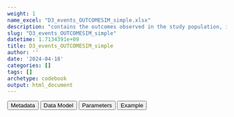 ```yaml
---
weight: 1
name_excel: "D3_events_OUTCOMESIM_simple.xlsx"
description: "contains the outcomes observed in the study population, including negative outcomes but excluding covid and complex algorithms"
slug: "D3_events_OUTCOMESIM_simple"
datetime: 1.7134391e+09
title: D3_events_OUTCOMESIM_simple
author: ''
date: '2024-04-18'
categories: []
tags: []
archetype: codebook
output: html_document
---
```


<script src="/rmarkdown-libs/core-js/shim.min.js"></script>
<script src="/rmarkdown-libs/react/react.min.js"></script>
<script src="/rmarkdown-libs/react/react-dom.min.js"></script>
<script src="/rmarkdown-libs/reactwidget/react-tools.js"></script>
<script src="/rmarkdown-libs/htmlwidgets/htmlwidgets.js"></script>
<link href="/rmarkdown-libs/reactable/reactable.css" rel="stylesheet" />
<script src="/rmarkdown-libs/reactable-binding/reactable.js"></script>
<div class="tab">
<button class="tablinks" onclick="openCity(event, &#39;Metadata&#39;)" id="defaultOpen">Metadata</button>
<button class="tablinks" onclick="openCity(event, &#39;Data Model&#39;)">Data Model</button>
<button class="tablinks" onclick="openCity(event, &#39;Parameters&#39;)">Parameters</button>
<button class="tablinks" onclick="openCity(event, &#39;Example&#39;)">Example</button>
</div>
<div id="Metadata" class="tabcontent">
<div id="htmlwidget-1" class="reactable html-widget" style="width:auto;height:600px;"></div>
<script type="application/json" data-for="htmlwidget-1">{"x":{"tag":{"name":"Reactable","attribs":{"data":{"medatata_name":["Name of the dataset","Content of the dataset","Unit of observation","Dataset where the list of UoOs is fully listed and with 1 record per UoO","How many observations per UoO","Variables capturing the UoO","Primary key","Parameters",null,null,null,null,null,null,null,null,null,null,null,null],"metadata_content":["D3_events_OUTCOMESIM_simple","contains the outcomes observed in the study population, including negative outcomes but excluding covid and complex algorithms","a person in the study population D4_study_population","D4_study_population","as many as the observed outcomes, starting 365 days before study_entry_date, >= 0","person_id",null,"OUTCOMESIM",null,null,null,null,null,null,null,null,null,null,null,null]},"columns":[{"id":"medatata_name","name":"medatata_name","type":"character"},{"id":"metadata_content","name":"metadata_content","type":"character"}],"sortable":false,"searchable":true,"pagination":false,"highlight":true,"bordered":true,"striped":true,"style":{"maxWidth":1800},"height":"600px","dataKey":"4ceff94bea90849f238988e967e7f6ea"},"children":[]},"class":"reactR_markup"},"evals":[],"jsHooks":[]}</script>
</div>
<div id="Data Model" class="tabcontent">
<div id="htmlwidget-2" class="reactable html-widget" style="width:auto;height:600px;"></div>
<script type="application/json" data-for="htmlwidget-2">{"x":{"tag":{"name":"Reactable","attribs":{"data":{"VarName":["person_id","date","end_date_record","codvar","event_record_vocabulary","text_linked_to_event_code","event_free_text","present_on_admission","laterality_of_event","meaning_renamed","origin_of_event","visit_occurrence_id","Col","Table_cdm","study_entry_date",null,null,null,null,null],"Description":["unique person identifier","date of the event","end date of the record carrying the event","code of the event","vocabulary of the event",null,null,null,null,null,null,null,null,null,"study entry date of person_id",null,null,null,null,null],"Format":["character","date","date","categorical","categorical","character","character","character","character","character","character","character","character","character","date",null,null,null,null,null],"Vocabulary":["from cdm persons",null,null,"belongs to one of the codelists concept_set_codes_our_study[[conceptset]], with conceptset belonging to the list variable_definition[[OUTCOMESIM]] assigned in 07_algorithms (as retrieved from the algorithm metadata table)","ICD9CM\r\nICD10\r\nSNOMED","from CDM EVENTS","from CDM EVENTS","from CDM EVENTS","from CDM EVENTS","meanings of the EVENTS table of the data source, vocabulary in the INSTANCE table","origin of the EVENTS table of the data source, vocabulary in the INSTANCE table","from CDM EVENTS",null,null,null,null,null,null,null,null],"Parameters":[null,null,null,null,null,null,null,null,null,null,null,null,null,null,null,null,null,null,null,null],"Notes and examples":[null,null,null,null,null,null,null,null,null,null,null,null,null,null,null,null,null,null,null,null],"Source tables and variables":[null,null,null,null,null,null,null,null,null,null,null,null,null,null,null,null,null,null,null,null],"Retrieved":[null,null,"yes","yes","yes","yes","yes","yes","yes","yes","yes","yes","yes","yes","yes",null,null,null,null,null],"Calculated":["yes","yes",null,null,null,null,null,null,null,null,null,null,null,null,null,null,null,null,null,null],"Algorithm_id":[null,null,null,null,null,null,null,null,null,null,null,null,null,null,null,null,null,null,null,null],"Rule":["records are selected from the conceptset datasets conceptset belonging to the list variable_definition[[OUTCOMESIM]] assigned in 07_algorithms (as retrieved from the algorithm metadata table); the list of person_id is further selected based on the  study population in D4_study_population","selected based on the following rule: conceptset/date >= D4_study_population/study_entry_date - 365",null,"selected from the conceptset datasets conceptset belonging to the list variable_definition[[OUTCOMESIM]] assigned in 07_algorithms",null,null,null,null,null,"only in some data sources, a list of meanings is discarded, the list is specified in the parameter select_meanings_AESI which is assigned in 07_algorithm",null,null,null,null,null,null,null,null,null,null]},"columns":[{"id":"VarName","name":"VarName","type":"character"},{"id":"Description","name":"Description","type":"character"},{"id":"Format","name":"Format","type":"character"},{"id":"Vocabulary","name":"Vocabulary","type":"character"},{"id":"Parameters","name":"Parameters","type":"logical"},{"id":"Notes and examples","name":"Notes and examples","type":"logical"},{"id":"Source tables and variables","name":"Source tables and variables","type":"logical"},{"id":"Retrieved","name":"Retrieved","type":"character"},{"id":"Calculated","name":"Calculated","type":"character"},{"id":"Algorithm_id","name":"Algorithm_id","type":"logical"},{"id":"Rule","name":"Rule","type":"character"}],"sortable":false,"searchable":true,"pagination":false,"highlight":true,"bordered":true,"striped":true,"style":{"maxWidth":1800},"height":"600px","dataKey":"721cdcc984a490625ef3c203a09ce6db"},"children":[]},"class":"reactR_markup"},"evals":[],"jsHooks":[]}</script>
</div>
<div id="Parameters" class="tabcontent">
<div id="htmlwidget-3" class="reactable html-widget" style="width:auto;height:600px;"></div>
<script type="application/json" data-for="htmlwidget-3">{"x":{"tag":{"name":"Reactable","attribs":{"data":{"parameter in the variable name":[null,null,null,null,null,null,null,null,null,null,null,null,null,null,null,null,null,null,null,null],"values":[null,null,null,null,null,null,null,null,null,null,null,null,null,null,null,null,null,null,null,null],"name of macro":[null,null,null,null,null,null,null,null,null,null,null,null,null,null,null,null,null,null,null,null]},"columns":[{"id":"parameter in the variable name","name":"parameter in the variable name","type":"logical"},{"id":"values","name":"values","type":"logical"},{"id":"name of macro","name":"name of macro","type":"logical"}],"sortable":false,"searchable":true,"pagination":false,"highlight":true,"bordered":true,"striped":true,"style":{"maxWidth":1800},"height":"600px","dataKey":"f545894952d01490ab535e7af1d88bc2"},"children":[]},"class":"reactR_markup"},"evals":[],"jsHooks":[]}</script>
</div>
<div id="Example" class="tabcontent">
<div id="htmlwidget-4" class="reactable html-widget" style="width:auto;height:600px;"></div>
<script type="application/json" data-for="htmlwidget-4">{"x":{"tag":{"name":"Reactable","attribs":{"data":{"person_id":["P0079","P0869","P0983","P0983","P1668","P1668","P1818","P1818","P1818","P1852","P2032","P2368","P2445","P2573","P2915","P2915","P2948","P3335","P3491","P3491"],"date":["2019-06-11T00:00:00Z","2019-11-21T00:00:00Z","2020-03-29T00:00:00Z","2020-02-09T00:00:00Z","2019-09-15T00:00:00Z","2019-09-19T00:00:00Z","2019-06-20T00:00:00Z","2019-05-02T00:00:00Z","2019-04-28T00:00:00Z","2020-08-19T00:00:00Z","2020-08-19T00:00:00Z","2021-05-30T00:00:00Z","2021-04-18T00:00:00Z","2020-09-23T00:00:00Z","2019-12-01T00:00:00Z","2019-12-24T00:00:00Z","2020-11-29T00:00:00Z","2020-09-13T00:00:00Z","2020-06-10T00:00:00Z","2020-04-18T00:00:00Z"],"end_date_record":["2019-07-03T00:00:00Z","2019-11-21T00:00:00Z","2020-03-29T00:00:00Z","2020-04-16T00:00:00Z","2019-09-15T00:00:00Z","2019-09-28T00:00:00Z","2019-06-20T00:00:00Z","2019-08-13T00:00:00Z","2019-05-05T00:00:00Z","2020-06-14T00:00:00Z","2020-07-20T00:00:00Z","2021-05-30T00:00:00Z","2021-06-03T00:00:00Z","2020-10-12T00:00:00Z","2019-12-01T00:00:00Z","2019-12-05T00:00:00Z","2020-11-29T00:00:00Z","2020-10-08T00:00:00Z","2020-06-10T00:00:00Z","2020-05-30T00:00:00Z"],"codvar":[325,41519,43491,43401,41519,41519,43491,43401,43491,41050,431,41519,41001,43401,41519,41519,41519,431,431,431],"event_record_vocabulary":["ICD9CM","ICD9CM","ICD9CM","ICD9CM","ICD9CM","ICD9CM","ICD9CM","ICD9CM","ICD9CM","ICD9CM","ICD9CM","ICD9CM","ICD9CM","ICD9CM","ICD9CM","ICD9CM","ICD9CM","ICD9CM","ICD9CM","ICD9CM"],"text_linked_to_event_code":[null,null,null,null,null,null,null,null,null,null,null,null,null,null,null,null,null,null,null,null],"event_free_text":[null,null,null,null,null,null,null,null,null,null,null,null,null,null,null,null,null,null,null,null],"present_on_admission":["yes",null,null,"yes",null,"yes",null,"yes","yes","yes","yes",null,"yes","yes",null,"yes",null,"0",null,"yes"],"laterality_of_event":[null,null,null,null,null,null,null,null,null,null,null,null,null,null,null,null,null,null,null,null],"meaning_renamed":["hospitalisation_primary","emergency_room_diagnosis","emergency_room_diagnosis","hospitalisation_primary","emergency_room_diagnosis","hospitalisation_primary","emergency_room_diagnosis","hospitalisation_primary","hospitalisation_primary","hospitalisation_primary","hospitalisation_primary","emergency_room_diagnosis","hospitalisation_primary","hospitalisation_primary","emergency_room_diagnosis","hospitalisation_primary","emergency_room_diagnosis","hospitalisation_primary","emergency_room_diagnosis","hospitalisation_primary"],"origin_of_event":["SDO","PS","PS","SDO","PS","SDO","PS","SDO","SDO","SDO","SDO","PS","SDO","SDO","PS","SDO","PS","SDO","PS","SDO"],"visit_occurrence_id":["SDO_18","PS_1161","PS_1279","SDO_247","PS_2201","SDO_434","PS_2343","SDO_471","SDO_472","SDO_493","SDO_538","PS_3165","SDO_626","SDO_674","PS_3921","SDO_770","PS_3989","SDO_898","PS_4683","SDO_947"],"Col":["event_code","event_code","event_code","event_code","event_code","event_code","event_code","event_code","event_code","event_code","event_code","event_code","event_code","event_code","event_code","event_code","event_code","event_code","event_code","event_code"],"Table_cdm":["EVENTS_SDO","EVENTS_PS","EVENTS_PS","EVENTS_SDO","EVENTS_PS","EVENTS_SDO","EVENTS_PS","EVENTS_SDO","EVENTS_SDO","EVENTS_SDO","EVENTS_SDO","EVENTS_PS","EVENTS_SDO","EVENTS_SDO","EVENTS_PS","EVENTS_SDO","EVENTS_PS","EVENTS_SDO","EVENTS_PS","EVENTS_SDO"],"study_entry_date":["2019-01-01T00:00:00Z","2019-01-01T00:00:00Z","2019-01-01T00:00:00Z","2019-01-01T00:00:00Z","2019-01-01T00:00:00Z","2019-01-01T00:00:00Z","2019-01-01T00:00:00Z","2019-01-01T00:00:00Z","2019-01-01T00:00:00Z","2019-01-01T00:00:00Z","2019-01-01T00:00:00Z","2019-01-01T00:00:00Z","2019-01-01T00:00:00Z","2019-03-27T00:00:00Z","2019-01-01T00:00:00Z","2019-01-01T00:00:00Z","2019-01-01T00:00:00Z","2019-01-01T00:00:00Z","2019-01-01T00:00:00Z","2019-01-01T00:00:00Z"]},"columns":[{"id":"person_id","name":"person_id","type":"character"},{"id":"date","name":"date","type":"Date"},{"id":"end_date_record","name":"end_date_record","type":"Date"},{"id":"codvar","name":"codvar","type":"numeric"},{"id":"event_record_vocabulary","name":"event_record_vocabulary","type":"character"},{"id":"text_linked_to_event_code","name":"text_linked_to_event_code","type":"logical"},{"id":"event_free_text","name":"event_free_text","type":"logical"},{"id":"present_on_admission","name":"present_on_admission","type":"character"},{"id":"laterality_of_event","name":"laterality_of_event","type":"logical"},{"id":"meaning_renamed","name":"meaning_renamed","type":"character"},{"id":"origin_of_event","name":"origin_of_event","type":"character"},{"id":"visit_occurrence_id","name":"visit_occurrence_id","type":"character"},{"id":"Col","name":"Col","type":"character"},{"id":"Table_cdm","name":"Table_cdm","type":"character"},{"id":"study_entry_date","name":"study_entry_date","type":"Date"}],"sortable":false,"searchable":true,"pagination":false,"highlight":true,"bordered":true,"striped":true,"style":{"maxWidth":1800},"height":"600px","dataKey":"13d9e0832b548077046a78535fb59183"},"children":[]},"class":"reactR_markup"},"evals":[],"jsHooks":[]}</script>
</div>
